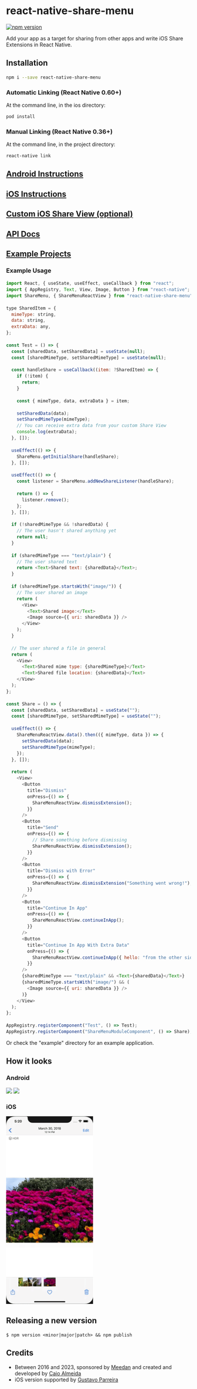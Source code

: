 # react-native-share-menu

[![npm version](https://badge.fury.io/js/react-native-share-menu.svg)](https://www.npmjs.com/package/react-native-share-menu)

Add your app as a target for sharing from other apps and write iOS Share Extensions in React Native.

## Installation

```bash
npm i --save react-native-share-menu
```

### Automatic Linking (React Native 0.60+)

At the command line, in the ios directory:

```bash
pod install
```

### Manual Linking (React Native 0.36+)

At the command line, in the project directory:

```bash
react-native link
```

## [Android Instructions](ANDROID_INSTRUCTIONS.md)

## [iOS Instructions](IOS_INSTRUCTIONS.md)

## [Custom iOS Share View (optional)](SHARE_EXTENSION_VIEW.md)

## [API Docs](API_DOCS.md)

## [Example Projects](examples/)

### Example Usage

```javascript
import React, { useState, useEffect, useCallback } from "react";
import { AppRegistry, Text, View, Image, Button } from "react-native";
import ShareMenu, { ShareMenuReactView } from "react-native-share-menu";

type SharedItem = {
  mimeType: string,
  data: string,
  extraData: any,
};

const Test = () => {
  const [sharedData, setSharedData] = useState(null);
  const [sharedMimeType, setSharedMimeType] = useState(null);

  const handleShare = useCallback((item: ?SharedItem) => {
    if (!item) {
      return;
    }

    const { mimeType, data, extraData } = item;

    setSharedData(data);
    setSharedMimeType(mimeType);
    // You can receive extra data from your custom Share View
    console.log(extraData);
  }, []);

  useEffect(() => {
    ShareMenu.getInitialShare(handleShare);
  }, []);

  useEffect(() => {
    const listener = ShareMenu.addNewShareListener(handleShare);

    return () => {
      listener.remove();
    };
  }, []);

  if (!sharedMimeType && !sharedData) {
    // The user hasn't shared anything yet
    return null;
  }

  if (sharedMimeType === "text/plain") {
    // The user shared text
    return <Text>Shared text: {sharedData}</Text>;
  }

  if (sharedMimeType.startsWith("image/")) {
    // The user shared an image
    return (
      <View>
        <Text>Shared image:</Text>
        <Image source={{ uri: sharedData }} />
      </View>
    );
  }

  // The user shared a file in general
  return (
    <View>
      <Text>Shared mime type: {sharedMimeType}</Text>
      <Text>Shared file location: {sharedData}</Text>
    </View>
  );
};

const Share = () => {
  const [sharedData, setSharedData] = useState("");
  const [sharedMimeType, setSharedMimeType] = useState("");

  useEffect(() => {
    ShareMenuReactView.data().then(({ mimeType, data }) => {
      setSharedData(data);
      setSharedMimeType(mimeType);
    });
  }, []);

  return (
    <View>
      <Button
        title="Dismiss"
        onPress={() => {
          ShareMenuReactView.dismissExtension();
        }}
      />
      <Button
        title="Send"
        onPress={() => {
          // Share something before dismissing
          ShareMenuReactView.dismissExtension();
        }}
      />
      <Button
        title="Dismiss with Error"
        onPress={() => {
          ShareMenuReactView.dismissExtension("Something went wrong!");
        }}
      />
      <Button
        title="Continue In App"
        onPress={() => {
          ShareMenuReactView.continueInApp();
        }}
      />
      <Button
        title="Continue In App With Extra Data"
        onPress={() => {
          ShareMenuReactView.continueInApp({ hello: "from the other side" });
        }}
      />
      {sharedMimeType === "text/plain" && <Text>{sharedData}</Text>}
      {sharedMimeType.startsWith("image/") && (
        <Image source={{ uri: sharedData }} />
      )}
    </View>
  );
};

AppRegistry.registerComponent("Test", () => Test);
AppRegistry.registerComponent("ShareMenuModuleComponent", () => Share);
```

Or check the "example" directory for an example application.

## How it looks

### Android

<img src="screenshots/android-menu.png" width="47%"> <img src="screenshots/android-app.png" width="47%">

### iOS

<img src="screenshots/ios-share-view.gif" width="47%">

## Releasing a new version

`$ npm version <minor|major|patch> && npm publish`

## Credits

<!-- Please just append to this section instead of deleting -->

* Between 2016 and 2023, sponsored by [Meedan](https://meedan.com) and created and developed by [Caio Almeida](https://ca.ios.ba)
* iOS version supported by [Gustavo Parreira](https://github.com/Gustash)
